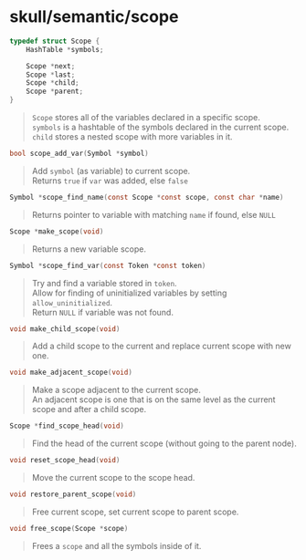# skull/semantic/scope

```c
typedef struct Scope {
	HashTable *symbols;

	Scope *next;
	Scope *last;
	Scope *child;
	Scope *parent;
}
```

> `Scope` stores all of the variables declared in a specific scope.
> \
> `symbols` is a hashtable of the symbols declared in the current scope.
> \
> `child` stores a nested scope with more variables in it.

```c
bool scope_add_var(Symbol *symbol)
```

> Add `symbol` (as variable) to current scope.
> \
> Returns `true` if `var` was added, else `false`

```c
Symbol *scope_find_name(const Scope *const scope, const char *name)
```

> Returns pointer to variable with matching `name` if found, else `NULL`

```c
Scope *make_scope(void)
```

> Returns a new variable scope.

```c
Symbol *scope_find_var(const Token *const token)
```

> Try and find a variable stored in `token`.
> \
> Allow for finding of uninitialized variables by setting `allow_uninitialized`.
> \
> Return `NULL` if variable was not found.

```c
void make_child_scope(void)
```

> Add a child scope to the current and replace current scope with new one.

```c
void make_adjacent_scope(void)
```

> Make a scope adjacent to the current scope.
> \
> An adjacent scope is one that is on the same level as the current scope and
> after a child scope.

```c
Scope *find_scope_head(void)
```

> Find the head of the current scope (without going to the parent node).

```c
void reset_scope_head(void)
```

> Move the current scope to the scope head.

```c
void restore_parent_scope(void)
```

> Free current scope, set current scope to parent scope.

```c
void free_scope(Scope *scope)
```

> Frees a `scope` and all the symbols inside of it.

